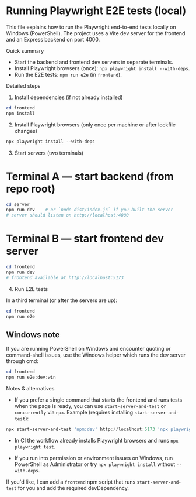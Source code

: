# Running Playwright E2E tests (local)

This file explains how to run the Playwright end-to-end tests locally on Windows (PowerShell). The project uses a Vite dev server for the frontend and an Express backend on port 4000.

Quick summary
- Start the backend and frontend dev servers in separate terminals.
- Install Playwright browsers (once): `npx playwright install --with-deps`.
- Run the E2E tests: `npm run e2e` (in `frontend`).

Detailed steps

1) Install dependencies (if not already installed)

```powershell
cd frontend
npm install
```

2) Install Playwright browsers (only once per machine or after lockfile changes)

```powershell
npx playwright install --with-deps
```

3) Start servers (two terminals)

# Terminal A — start backend (from repo root)
```powershell
cd server
npm run dev    # or `node dist/index.js` if you built the server
# server should listen on http://localhost:4000
```

# Terminal B — start frontend dev server
```powershell
cd frontend
npm run dev
# frontend available at http://localhost:5173
```

4) Run E2E tests

In a third terminal (or after the servers are up):

```powershell
cd frontend
npm run e2e
```

Windows note
--
If you are running PowerShell on Windows and encounter quoting or command-shell issues, use the Windows helper which runs the dev server through cmd:

```powershell
cd frontend
npm run e2e:dev:win
```

Notes & alternatives
- If you prefer a single command that starts the frontend and runs tests when the page is ready, you can use `start-server-and-test` or `concurrently` via `npx`. Example (requires installing `start-server-and-test`):

```powershell
npx start-server-and-test 'npm:dev' http://localhost:5173 'npx playwright test'
```

- In CI the workflow already installs Playwright browsers and runs `npx playwright test`.

- If you run into permission or environment issues on Windows, run PowerShell as Administrator or try `npx playwright install` without `--with-deps`.

If you'd like, I can add a `frontend` npm script that runs `start-server-and-test` for you and add the required devDependency.
